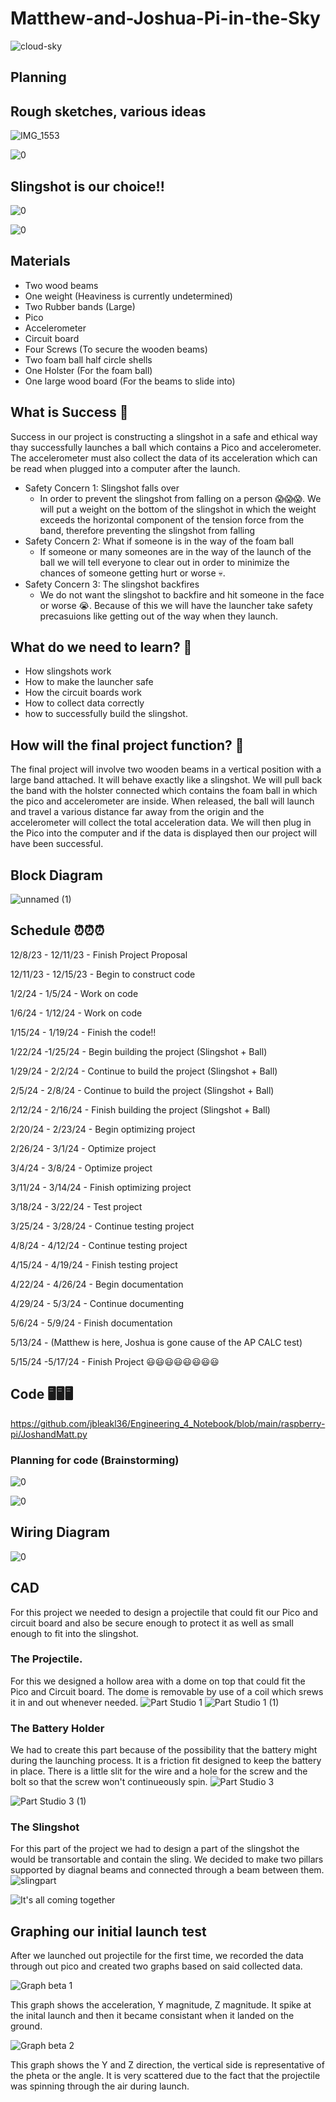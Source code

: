 # Matthew-and-Joshua-Pi-in-the-Sky

![cloud-sky](https://github.com/jbleakl36/Matthew-and-Joshua-Pi-in-the-Sky/assets/112979207/3e2e70ff-4701-4a3e-bbe7-f9a26296c01f)

## Planning

## Rough sketches, various ideas
![IMG_1553](https://github.com/jbleakl36/Matthew-and-Joshua-Pi-in-the-Sky/assets/112979207/18cefcdd-f35f-4254-83b2-22e7d85161cb)

![0](https://github.com/jbleakl36/Matthew-and-Joshua-Pi-in-the-Sky/assets/112979207/a526b685-7b36-4c37-bfae-022ebf034094)


## Slingshot is our choice!!

![0](https://github.com/jbleakl36/Matthew-and-Joshua-Pi-in-the-Sky/assets/112979207/cb3f4352-692a-481a-b636-48cc2c99698f)

![0](https://github.com/jbleakl36/Matthew-and-Joshua-Pi-in-the-Sky/assets/112979207/31abe73a-8c44-405e-9eea-0955b376e2f8)


## Materials
* Two wood beams
* One weight (Heaviness is currently undetermined)
* Two Rubber bands (Large)
* Pico
* Accelerometer
* Circuit board
* Four Screws (To secure the wooden beams)
* Two foam ball half circle shells 
* One Holster (For the foam ball)
* One large wood board (For the beams to slide into)

## What is Success     🧐 
Success in our project is constructing a slingshot in a safe and ethical way thay successfully launches a ball which contains a Pico and accelerometer. The accelerometer must also collect the data of its acceleration which can be read when plugged into a computer after the launch.

* Safety Concern 1: Slingshot falls over
  * In order to prevent the slingshot from falling on a person 😱😱😱. We will put a weight on the bottom of the slingshot in which the weight exceeds the horizontal component of the tension force from the band, therefore preventing the slingshot from falling
* Safety Concern 2: What if someone is in the way of the foam ball
  * If someone or many someones are in the way of the launch of the ball we will tell everyone to clear out in order to minimize the chances of someone getting hurt or worse 💀.
* Safety Concern 3: The slingshot backfires
  * We do not want the slingshot to backfire and hit someone in the face or worse 😭. Because of this we will have the launcher take safety precasuions like getting out of the way when they launch.


## What do we need to learn? 🧠 
* How slingshots work
* How to make the launcher safe
* How the circuit boards work
* How to collect data correctly
* how to successfully build the slingshot.

## How will the final project function? 🤔
The final project will involve two wooden beams in a vertical position with a large band attached. It will behave exactly like a slingshot. We will pull back the band with the holster connected which contains the foam ball in which the pico and accelerometer are inside. When released, the ball will launch and travel a various distance far away from the origin and the accelerometer will collect the total acceleration data. We will then plug in the Pico into the computer and if the data is displayed then our project will have been successful.

## Block Diagram
![unnamed (1)](https://github.com/jbleakl36/Matthew-and-Joshua-Pi-in-the-Sky/assets/112979288/7d01cb8d-217d-4986-bb3b-099da13598c0)


## Schedule ⏰⏰⏰ 

12/8/23 - 12/11/23 - Finish Project Proposal

12/11/23 - 12/15/23 - Begin to construct code

1/2/24 - 1/5/24 - Work on code

1/6/24 - 1/12/24 - Work on code

1/15/24 - 1/19/24 - Finish the code!!

1/22/24 -1/25/24 - Begin building the project (Slingshot + Ball)

1/29/24 - 2/2/24 - Continue to build the project (Slingshot + Ball)

2/5/24 - 2/8/24 - Continue to build the project (Slingshot + Ball) 

2/12/24 - 2/16/24 - Finish building the project (Slingshot + Ball)

2/20/24 - 2/23/24 - Begin optimizing project

2/26/24 - 3/1/24 - Optimize project

3/4/24 - 3/8/24 - Optimize project

3/11/24 - 3/14/24 - Finish optimizing project

3/18/24 - 3/22/24 - Test project

3/25/24 - 3/28/24 - Continue testing project

4/8/24 - 4/12/24 - Continue testing project

4/15/24 - 4/19/24 - Finish testing project

4/22/24 - 4/26/24 - Begin documentation

4/29/24 - 5/3/24 - Continue documenting

5/6/24 - 5/9/24 - Finish documentation

5/13/24 - (Matthew is here, Joshua is gone cause of the AP CALC test)

5/15/24 -5/17/24 - Finish Project 😃😃😃😃😃😃😃😃

## Code 🖥️🖥️🖥️

https://github.com/jbleakl36/Engineering_4_Notebook/blob/main/raspberry-pi/JoshandMatt.py

### Planning for code (Brainstorming)

![0](https://github.com/jbleakl36/Matthew-and-Joshua-Pi-in-the-Sky/assets/112979207/655e4592-9658-4b82-8edd-46705d2e3678)

![0](https://github.com/jbleakl36/Matthew-and-Joshua-Pi-in-the-Sky/assets/112979207/119aa25e-4fee-4e87-86fb-64cb1f566f2f)

## Wiring Diagram

![0](https://github.com/jbleakl36/Matthew-and-Joshua-Pi-in-the-Sky/assets/112979207/f068f053-7974-4952-ad44-fb27f044cbd3)

## CAD
For this project we needed to design a projectile that could fit our Pico and circuit board and also be secure enough to protect it as well as small enough to fit into the slingshot.

### The Projectile.
For this we designed a hollow area with a dome on top that could fit the Pico and Circuit board. The dome is removable by use of a coil which srews it in and out whenever needed.
![Part Studio 1](https://github.com/jbleakl36/Matthew-and-Joshua-Pi-in-the-Sky/assets/112979288/6c663990-cd68-414d-be08-863b9f77f3e6)
![Part Studio 1 (1)](https://github.com/jbleakl36/Matthew-and-Joshua-Pi-in-the-Sky/assets/112979288/41750a15-e077-451d-8abc-6544ceddff18)

### The Battery Holder
We had to create this part because of the possibility that the battery might during the launching process. It is a friction fit designed to keep the battery in place. There is a little slit for the wire and a hole for the screw and the bolt so that the screw won't continueously spin.
![Part Studio 3](https://github.com/jbleakl36/Matthew-and-Joshua-Pi-in-the-Sky/assets/112979207/6757e246-862b-4ae5-a981-1c5008e400ec)

![Part Studio 3 (1)](https://github.com/jbleakl36/Matthew-and-Joshua-Pi-in-the-Sky/assets/112979207/2f1bb23c-2bde-4b4e-872a-599645ca5401)


### The Slingshot
For this part of the project we had to design a part of the slingshot the would be transortable and contain the sling. We decided to make two pillars supported by diagnal beams and connected through a beam between them.
![slingpart](https://github.com/jbleakl36/Matthew-and-Joshua-Pi-in-the-Sky/assets/112979207/adf0712b-a128-4e32-b944-7f004d9edf69)

![It's all coming together](https://github.com/jbleakl36/Matthew-and-Joshua-Pi-in-the-Sky/assets/112979207/d1875373-4f2a-49d9-ba2a-ce4821d54c78)



## Graphing our initial launch test
After we launched out projectile for the first time, we recorded the data through out pico and created two graphs based on said collected data.

![Graph beta 1](https://github.com/jbleakl36/Matthew-and-Joshua-Pi-in-the-Sky/assets/112979207/e4a48ac1-e40a-48cb-9cc8-4b506faa0037)

This graph shows the acceleration, Y magnitude, Z magnitude. It spike at the inital launch and then it became consistant when it landed on the ground.

![Graph beta 2](https://github.com/jbleakl36/Matthew-and-Joshua-Pi-in-the-Sky/assets/112979207/fa599ba5-41f7-41ba-8a5f-cc2e8b7431bf)

This graph shows the Y and Z direction, the vertical side is representative of the pheta or the angle. It is very scattered due to the fact that the projectile was spinning through the air during launch.





















